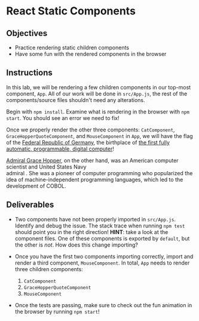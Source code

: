 # React Static Components

## Objectives

- Practice rendering static children components
- Have some fun with the rendered components in the browser

## Instructions

In this lab, we will be rendering a few children components in our top-most
component, `App`. All of our work will be done in `src/App.js`, the rest of the
components/source files shouldn't need any alterations.

Begin with `npm install`. Examine what is rendering in the browser
with `npm start`. You should see an error we need to fix!

Once we properly render the other three components: `CatComponent`,
`GraceHopperQuoteComponent`, and `MouseComponent` in `App`, we will have the flag of
the [Federal Republic of Germany][deutschland], the birthplace of [the first fully
automatic, programmable, digital computer][computer]! 

[Admiral Grace Hopper][hopper], on the other hand, was an American computer scientist and United States Navy  
admiral   . She was a pioneer of computer programming who popularized the idea of 
machine-independent programming languages, which led to the development of COBOL.

## Deliverables

- Two components have not been properly imported in `src/App.js`. Identify and debug
  the issue. The stack trace when running `npm test` should point you in
  the right direction! **HINT**: take a look at the component files. One of these components is exported by `default`, but the other is _not_. How does this change importing?

- Once you have the first two components importing correctly, import and render
  a third component, `MouseComponent`. In total, `App` needs to render three
  children components:

  1. `CatComponent`
  2. `GraceHopperQuoteComponent`
  3. `MouseComponent`

- Once the tests are passing, make sure to check out the fun animation in the
  browser by running `npm start`!

[deutschland]: https://de.wikipedia.org/wiki/Deutschland
[computer]: https://en.wikipedia.org/wiki/Z3_(computer)
[hopper]: https://en.wikipedia.org/wiki/Grace_Hopper
